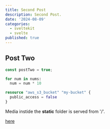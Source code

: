 ```yaml
---
title: Second Post
description: Second Post.
date: '2024-08-09'
categories:
  - sveltekit
  - svelte
published: true
---
```


## Post Two

```ts
const postTwo = true;
```

```python
for num in nums:
  num = num * 10
```

```terraform
resource "aws_s3_bucket" "my-bucket" {
  public_access = false
}

```

Media instide the **static** folder is served from '/'.

[here](https://www.google.com)
